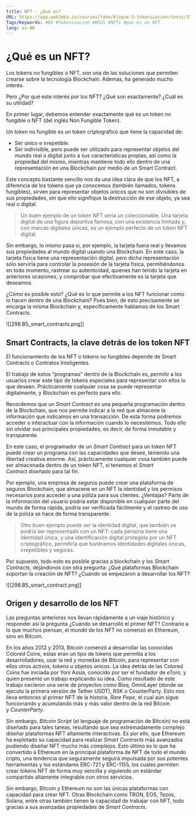 ```yaml
---
title: NFT - ¿Qué es?
URL: https://app.web3mba.io/courses/take/bloque-5-tokenizacion/texts/35602255-u5-01-nft-que-es
Tags/Keywords: #B5 #Tokenizacion #B5U5 #NFTs #que es un NFT
lang: es-AR
---
```

# ¿Qué es un NFT?
Los tokens no fungibles o NFT, son una de las soluciones que permiten crearse sobre la tecnología Blockchain. Además, ha generado mucho interés.

Pero ¿Por qué este interés por los NFT? ¿Qué son exactamente? ¿Cuál es su utilidad?

En primer lugar, debemos entender exactamente qué es un token no fungible o NFT (del inglés Non Fungible Token). 

Un token no fungible es un token criptográfico que tiene la capacidad de:
- Ser único e irrepetible.
- Ser indivisible, pero puede ser utilizado para representar objetos del mundo real o digital junto a sus características propias, así como la propiedad del mismo, mientras mantiene todo ello dentro de una representación en una Blockchain por medio de un Smart Contract.

Este concepto bastante sencillo nos da una idea clara de que los NFT, a diferencia de los tokens que ya conocemos (también llamados, tokens fungibles), sirven para representar objetos únicos que no son divisibles de sus propiedades, sin que ello signifique la destrucción de ese objeto, ya sea real o digital.

> Un buen ejemplo de un token NFT sería un coleccionable. Una tarjeta digital de una figura deportiva famosa, con una existencia limitada y, con marcas digitales únicas, es un ejemplo perfecto de un token NFT digital.

Sin embargo, lo mismo pasa si, por ejemplo, la tarjeta fuera real y llevamos sus propiedades al mundo digital usando una Blockchain. En este caso, la tarjeta física tiene una representación digital, pero dicha representación sólo serviría para controlar la posesión de la tarjeta física, permitiéndonos en todo momento, rastrear su autenticidad, quienes han tenido la tarjeta en anteriores ocasiones, y comprobar que efectivamente es la tarjeta que deseamos.

¿Cómo es posible esto? ¿Qué es lo que permite a los NFT funcionar como lo hacen dentro de una Blockchain? Pues bien, de esto precisamente se encarga la misma Blockchain y, específicamente hablamos de los Smart Contracts.  

  ![[298.B5_smart_contracts.png]]

## Smart Contracts, la clave detrás de los token NFT
El funcionamiento de los NFT o tokens no fungibles depende de Smart Contracts o Contratos Inteligentes. 

El trabajo de estos “programas” dentro de la Blockchain es, permitir a los usuarios crear este tipo de tokens especiales para representar con ellos lo que deseen. Prácticamente cualquier cosa se puede representar digitalmente, y Blockchain es perfecto para ello.

Recordemos que un _Smart Contract_ es una pequeña programación dentro de la Blockchain, que nos permite indicar a la red que almacene la información que indicamos en una transacción. De esta forma podremos acceder o interactuar con la información cuando lo necesitemos. Todo ello sin olvidar sus principales propiedades, es decir, de forma inmutable y transparente.

En este caso, el programador de un _Smart Contract_ para un token NFT puede crear un programa con las capacidades que desee, teniendo una libertad creativa enorme. Así, prácticamente cualquier cosa también puede ser almacenada dentro de un token NFT, si tenemos el _Smart Contract_ diseñado para tal fin.

Por ejemplo, una empresa de seguros puede crear una plataforma de seguros Blockchain, que almacene en un NFT la identidad y los permisos necesarios para acceder a una póliza para sus clientes. ¿Ventajas? Parte de la información del usuario podría estar disponible en cualquier parte del mundo de forma rápida, podría ser verificada fácilmente y el rastreo de uso de la póliza se hace de forma transparente.

> Otro buen ejemplo puede ser la identidad digital, que también se podría ser representado con un NFT: cada persona tiene una identidad única, y una identificación digital protegida por un NFT criptográfico, permitiría que tuviéramos identidades digitales únicas, irrepetibles y seguras.

Por supuesto, todo esto es posible gracias a blockchain y los _Smart Contracts_, dejándonos con otra pregunta: ¿Qué plataformas Blockchain soportan la creación de NFT? ¿Cuándo se empezaron a desarrollar los NFT?

![[298.B5_smart_contract.png]]
  
## Origen y desarrollo de los NFT
Las preguntas anteriores nos llevan rápidamente a un viaje histórico y responder así la pregunta ¿Cuándo se desarrolló el primer NFT? Contrario a lo que muchos piensan, el mundo de los NFT no comenzó en Ethereum, sino en Bitcoin.

En los años 2012 y 2013, Bitcoin comenzó a desarrollar las conocidas Colored Coins, estas eran un tipo de tokens que permitía a los desarrolladores, usar la red y monedas de Bitcoin, para representar con ellos otros activos, tokens u objetos únicos. La idea detrás de las Colored Coins fue iniciada por Yoni Assia, conocido por ser el fundador de _eToro_, y quien presentó un trabajo explicando su idea. Como resultado de este trabajo nacieron una serie de proyectos como Bisq, OmniLayer (donde se ejecuta la primera versión de Tether USDT), RSK o CounterParty. Esto nos lleva entonces al primer NFT de la historia, _Rare Pepe_, el cual aún sigue funcionando y acumulando más y más valor dentro de la red Bitcoin y _CounterParty_.

Sin embargo, _Bitcoin Script_ (el lenguaje de programación de Bitcoin) no está diseñado para tales tareas, resultando que sea extremadamente complejo diseñar plataformas NFT altamente interactivas. Es por ello, que Ethereum ha explotado su capacidad para realizar _Smart Contracts_ más avanzados pudiendo diseñar NFT mucho más complejos. Esto último es lo que ha convertido a Ethereum en la principal plataforma de NFT de todo el mundo cripto, una tendencia que seguramente seguirá impulsada por sus potentes herramientas y los estándares ERC-721 y ERC-1155, los cuales permiten crear tokens NFT de forma muy sencilla y siguiendo un estándar compartido altamente integrable con otros servicios.

Sin embargo, Bitcoin y Ethereum no son las únicas plataformas con capacidad para crear NFT. Otras Blockchain como TRON, EOS, Tezos, Solana, entre otras también tienen la capacidad de trabajar con NFT, todo gracias a sus avanzadas propiedades de _Smart Contracts._